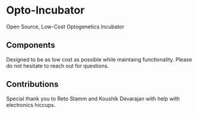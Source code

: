 # Opto-Incubator
Open Source, Low-Cost Optogenetics Incubator

## Components
Designed to be as low cost as possible while maintaing functionality. Please do not hesitate to reach
  out for questions.


## Contributions 
Special thank you to Reto Stamm and Koushik Devarajan with help with electronics hiccups.
